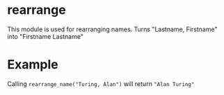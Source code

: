 rearrange
=========

This module is used for rearranging names.
Turns "Lastname, Firstname" into "Firstname Lastname"

# Example

Calling `rearrange_name("Turing, Alan")` will return ` "Alan Turing" `